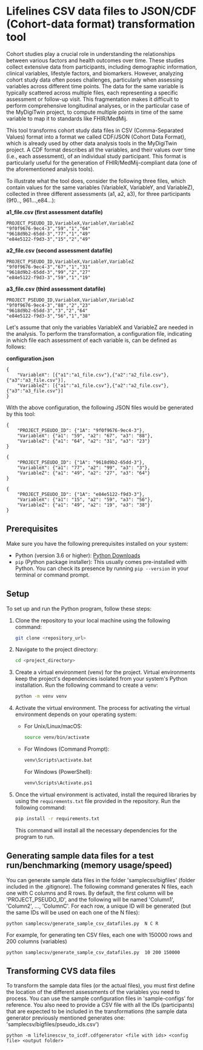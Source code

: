 # Lifelines CSV data files to JSON/CDF (Cohort-data format) transformation tool


Cohort studies play a crucial role in understanding the relationships between various factors and health outcomes over time. These studies collect extensive data from participants, including demographic information, clinical variables, lifestyle factors, and biomarkers. However, analyzing cohort study data often poses challenges, particularly when assessing variables across different time points. The data for the same variable is typically scattered across multiple files, each representing a specific assessment or follow-up visit. This fragmentation makes it difficult to perform comprehensive longitudinal analyses, or in the particular case of the MyDigiTwin project, to compute multiple points in time of the same variable to map it to standards like FHIR/MedMij.
 

This tool transforms cohort study data files in CSV (Comma-Separated Values) format into a format we called CDF/JSON (Cohort Data Format), which is already used by other data analysis tools in the MyDigiTwin project. A CDF format describes all the variables, and their values over time (i.e., each assessment), of an individual study participant. This format is particularly useful for the generation of FHIR/MedMij-compliant data (one of the aforementioned analysis tools). 

To illustrate what the tool does, consider the following three files, which contain values for the same variables (VariableX, VariableY, and VariableZ), collected in three different assessments (a1, a2, a3), for three participants (9f0.., 961...,e84...):

**a1_file.csv (first assessment datafile)**
```` 
PROJECT_PSEUDO_ID,VariableX,VariableY,VariableZ
"9f0f9676-9ec4-3","59","1","64"
"9618d9b2-65dd-3","77","1","49"
"e84e5122-f9d3-3","15","2","49"
````

**a2_file.csv (second assessment datafile)**
```` 
PROJECT_PSEUDO_ID,VariableX,VariableY,VariableZ
"9f0f9676-9ec4-3","67","1","31"
"9618d9b2-65dd-3","99","2","27"
"e84e5122-f9d3-3","59","1","19"
````

**a3_file.csv (third assessment datafile)**
```` 
PROJECT_PSEUDO_ID,VariableX,VariableY,VariableZ
"9f0f9676-9ec4-3","88","2","23"
"9618d9b2-65dd-3","3","2","64"
"e84e5122-f9d3-3","56","1","38"
````

Let's assume that only the variables VariableX and VariableZ are needed in the analysis. To perform the transformation, a configuration file, indicating in which file each assessment of each variable is, can be defined as follows:

**configuration.json**
````
{
    "VariableX": [{"a1":"a1_file.csv"},{"a2":"a2_file.csv"},{"a3":"a3_file.csv"}],
    "VariableZ": [{"a1":"a1_file.csv"},{"a2":"a2_file.csv"},{"a3":"a3_file.csv"}]
}
````

With the above configuration, the following JSON files would be generated by this tool:

````
{
    "PROJECT_PSEUDO_ID": {"1A": "9f0f9676-9ec4-3"}, 
    "VariableX": {"a1": "59", "a2": "67", "a3": "88"}, 
    "VariableZ": {"a1": "64", "a2": "31", "a3": "23"}
}

{
    "PROJECT_PSEUDO_ID": {"1A": "9618d9b2-65dd-3"}, 
    "VariableX": {"a1": "77", "a2": "99", "a3": "3"}, 
    "VariableZ": {"a1": "49", "a2": "27", "a3": "64"}
}

{
    "PROJECT_PSEUDO_ID": {"1A": "e84e5122-f9d3-3"}, 
    "VariableX": {"a1": "15", "a2": "59", "a3": "56"}, 
    "VariableZ": {"a1": "49", "a2": "19", "a3": "38"}
}
````


## Prerequisites

Make sure you have the following prerequisites installed on your system:

- Python (version 3.6 or higher): [Python Downloads](https://www.python.org/downloads/)
- `pip` (Python package installer): This usually comes pre-installed with Python. You can check its presence by running `pip --version` in your terminal or command prompt.

## Setup

To set up and run the Python program, follow these steps:

1. Clone the repository to your local machine using the following command:

   ```bash
   git clone <repository_url>
   ```

2. Navigate to the project directory:

   ```bash
   cd <project_directory>
   ```

3. Create a virtual environment (venv) for the project. Virtual environments keep the project's dependencies isolated from your system's Python installation. Run the following command to create a venv:

   ```bash
   python -m venv venv
   ```

4. Activate the virtual environment. The process for activating the virtual environment depends on your operating system:

   - For Unix/Linux/macOS:

     ```bash
     source venv/bin/activate
     ```

   - For Windows (Command Prompt):

     ```bash
     venv\Scripts\activate.bat
     ```

     For Windows (PowerShell):

     ```bash
     venv\Scripts\Activate.ps1
     ```

5. Once the virtual environment is activated, install the required libraries by using the `requirements.txt` file provided in the repository. Run the following command:

   ```bash
   pip install -r requirements.txt
   ```

   This command will install all the necessary dependencies for the program to run.


## Generating sample data files for a test run/benchmarking (memory usage/speed)

You can generate sample data files in the folder 'samplecsv/bigfiles' (folder included in the .gitignore). The following command generates N files, each one with C columns and R rows. By default, the first column will be 'PROJECT_PSEUDO_ID', and the following will be named 'Column1', 'Column2', ..., 'ColumnC'. For each row, a unique ID will be generated (but the same IDs will be used on each one of the N files):

````
python samplecsv/generate_sample_csv_datafiles.py  N C R
````
For example, for generating ten CSV files, each one with 150000 rows and 200 columns (variables)

````
python samplecsv/generate_sample_csv_datafiles.py  10 200 150000
````


## Transforming CVS data files

To transform the sample data files (or the actual files), you must first define the location of the different assessments of the variables you need to process. You can use the sample configuration files in 'sample-configs' for reference. You also need to provide a CSV file with all the IDs (participants) that are expected to be included in the transformations (the sample data generator previously mentioned generates one: 'samplecsv/bigfiles/pseudo_ids.csv')

````
python -m lifelinescsv_to_icdf.cdfgenerator <file with ids> <config file> <output folder>

````





